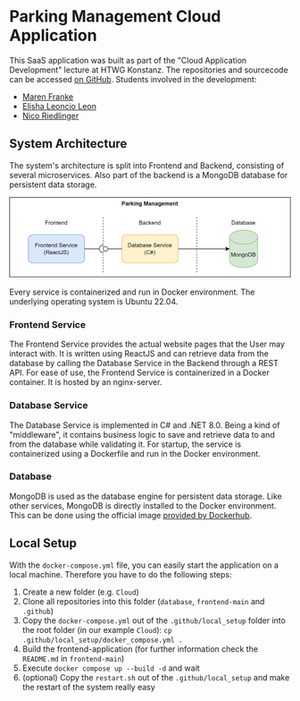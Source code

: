 # Parking Management Cloud Application

This SaaS application was built as part of the "Cloud Application Development" lecture at HTWG Konstanz.
The repositories and sourcecode can be accessed [on GitHub](https://github.com/msi-cad-vw).
Students involved in the development:

* [Maren Franke](mailto:ma452fra@htwg-konstanz.de)
* [Elisha Leoncio Leon](mailto:el871leo@htwg-konstanz.de)
* [Nico Riedlinger](mailto:ni911rie@htwg-konstanz.de)

## System Architecture

The system's architecture is split into Frontend and Backend, consisting of several microservices.
Also part of the backend is a MongoDB database for persistent data storage.

![Architecture](architecture.png)

Every service is containerized and run in Docker environment.
The underlying operating system is Ubuntu 22.04.

### Frontend Service

The Frontend Service provides the actual website pages that the User may interact with.
It is written using ReactJS and can retrieve data from the database by calling the Database Service in the Backend through a REST API.
For ease of use, the Frontend Service is containerized in a Docker container.
It is hosted by an nginx-server.

### Database Service

The Database Service is implemented in C# and .NET 8.0.
Being a kind of "middleware", it contains business logic to save and retrieve data to and from the database while validating it.
For startup, the service is containerized using a Dockerfile and run in the Docker environment.

### Database

MongoDB is used as the database engine for persistent data storage.
Like other services, MongoDB is directly installed to the Docker environment.
This can be done using the official image [provided by Dockerhub](https://hub.docker.com/r/mongodb/mongodb-community-server).

## Local Setup

With the `docker-compose.yml` file, you can easily start the application on a local machine. Therefore you have to do the following steps:
1. Create a new folder (e.g. `Cloud`)
2. Clone all repositories into this folder (`database`, `frontend-main` and `.github`)
3. Copy the `docker-compose.yml` out of the `.github/local_setup` folder into the root folder (in our example `Cloud`): `cp .github/local_setup/docker_compose.yml .`
4. Build the frontend-application (for further information check the `README.md` in `frontend-main`)
5. Execute `docker compose up --build -d` and wait
6. (optional) Copy the `restart.sh` out of the `.github/local_setup` and make the restart of the system really easy
